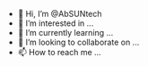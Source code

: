 - 👋 Hi, I’m @AbSUNtech
- 👀 I’m interested in ...
- 🌱 I’m currently learning ...
- 💞️ I’m looking to collaborate on ...
- 📫 How to reach me ...

<!---
AbSUNtech/AbSUNtech is a ✨ special ✨ repository because its `README.md` (this file) appears on your GitHub profile.
You can click the Preview link to take a look at your changes.
--->
